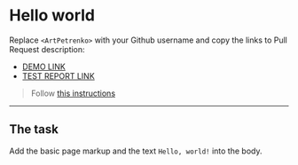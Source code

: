 # Hello world
Replace `<ArtPetrenko>` with your Github username and copy the links to Pull Request description:
- [DEMO LINK](https://<ArtPetrenko>.github.io/layout_hello-world/)
- [TEST REPORT LINK](https://<ArtPetrenko>.github.io/layout_hello-world/report/html_report/)

> Follow [this instructions](https://mate-academy.github.io/layout_task-guideline/#how-to-solve-the-layout-tasks-on-github)
___

## The task 
Add the basic page markup and the text `Hello, world!` into the body.
